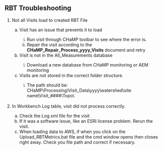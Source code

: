 <h2>RBT Troubleshooting</h2>
<ol type = "1">
	<li>Not all Visits load to created RBT File</li>
		<ol type = "a">
			<li>Visit has an issue that prevents it to load</li>
				<ol type = "i">
					<li>Run visit through CHaMP toolbar to see where the error is.</li>
					<li>Repair the visit according to the <strong>CHaMP_Repair_Process_yyyy_Visits</strong> document and retry</li>
				</ol>
			<li>Visit is not in the All_Measurements database</li>
				<ol type = "i">
					<li>Download a new database from CHaMP monitoring or AEM monitoring</li>
				</ol>
			<li>Visits are not stored in the correct folder structure.</li>
				<ol type = "i">
					<li>The path should be: CHaMP\Processing\Visit_Data\yyyy\watershed\site name\Visit_####\Topo\</li>
				</ol>
		</ol>
</br>
	<li>In Workbench Log table, visit did not process correctly.</li>
		<ol type = "a">
			<li>Check the Log.xml file for the visit</li>
			<li>If it was a software issue, like an ESRI license problem. Rerun the visit.</li>
			<li>When loading data to AWS, if when you click on the Upload_RBTMetrics.bat file and the cmd window opens then closes right away. Check you file path and correct if necessary.</li>
		</ol>
</ol>
